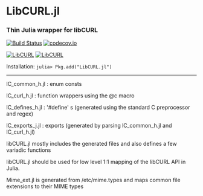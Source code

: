 # LibCURL.jl
### Thin Julia wrapper for libCURL

[![Build Status](https://travis-ci.org/JuliaWeb/LibCURL.jl.svg?branch=master)](https://travis-ci.org/JuliaWeb/LibCURL.jl)
[![codecov.io](http://codecov.io/github/JuliaWeb/LibCURL.jl/coverage.svg?branch=master)](http://codecov.io/github/JuliaWeb/LibCURL.jl?branch=master)

[![LibCURL](http://pkg.julialang.org/badges/LibCURL_0.3.svg)](http://pkg.julialang.org/?pkg=LibCURL&ver=0.3)
[![LibCURL](http://pkg.julialang.org/badges/LibCURL_0.4.svg)](http://pkg.julialang.org/?pkg=LibCURL&ver=0.4)

Installation: `julia> Pkg.add("LibCURL.jl")`

---

lC_common_h.jl : enum consts

lC_curl_h.jl : function wrappers using the @c macro

lC_defines_h.jl : '#define' s (generated using the standard C preprocessor and regex)

lC_exports_j.jl : exports (generated by parsing lC_common_h.jl and lC_curl_h.jl)

libCURL.jl mostly includes the generated files and also defines a few variadic functions

libCURL.jl should be used for low level 1:1 mapping of the libCURL API in Julia.

Mime_ext.jl is generated from /etc/mime.types and maps common file extensions to their MIME types
